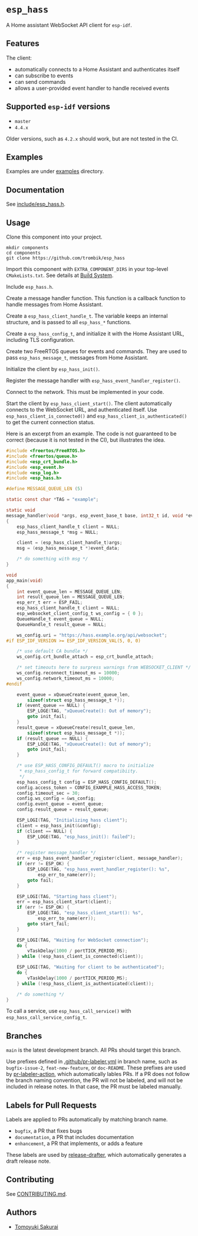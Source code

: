 # `esp_hass`

A Home assistant WebSocket API client for `esp-idf`.

## Features

The client:

* automatically connects to a Home Assistant and authenticates itself
* can subscribe to events
* can send commands
* allows a user-provided event handler to handle received events

## Supported `esp-idf` versions

* `master`
* `4.4.x`

Older versions, such as `4.2.x` should work, but are not tested in the CI.

## Examples

Examples are under [examples](examples) directory.

## Documentation

See [include/esp_hass.h](include/esp_hass.h).

## Usage

Clone this component into your project.

```console
mkdir components
cd components
git clone https://github.com/trombik/esp_hass
```

Import this component with `EXTRA_COMPONENT_DIRS` in your top-level
`CMakeLists.txt`. See details at
[Build System](https://docs.espressif.com/projects/esp-idf/en/latest/esp32/api-guides/build-system.html).

Include `esp_hass.h`.

Create a message handler function. This function is a callback function to
handle messages from Home Assistant.

Create a `esp_hass_client_handle_t`. The variable keeps an internal structure,
and is passed to all `esp_hass_*` functions.

Create a `esp_hass_config_t`, and initialize it with the Home Assistant URL,
including TLS configuration.

Create two FreeRTOS queues for events and commands. They are used to pass
`esp_hass_message_t`, messages from Home Assistant.

Initialize the client by `esp_hass_init()`.

Register the message handler with `esp_hass_event_handler_register()`.

Connect to the network. This must be implemented in your code.

Start the client by `esp_hass_client_start()`.  The client automatically
connects to the WebSocket URL, and authenticated itself. Use
`esp_hass_client_is_connected()` and `esp_hass_client_is_authenticated()` to
get the current connection status.

Here is an excerpt from an example. The code is not guaranteed to be correct
(because it is not tested in the CI), but illustrates the idea.

```c
#include <freertos/FreeRTOS.h>
#include <freertos/queue.h>
#include <esp_crt_bundle.h>
#include <esp_event.h>
#include <esp_log.h>
#include <esp_hass.h>

#define MESSAGE_QUEUE_LEN (5)

static const char *TAG = "example";

static void
message_handler(void *args, esp_event_base_t base, int32_t id, void *event_data)
{
	esp_hass_client_handle_t client = NULL;
	esp_hass_message_t *msg = NULL;

	client = (esp_hass_client_handle_t)args;
	msg = (esp_hass_message_t *)event_data;

    /* do something with msg */
}

void
app_main(void)
{
	int event_queue_len = MESSAGE_QUEUE_LEN;
	int result_queue_len = MESSAGE_QUEUE_LEN;
	esp_err_t err = ESP_FAIL;
	esp_hass_client_handle_t client = NULL;
	esp_websocket_client_config_t ws_config = { 0 };
	QueueHandle_t event_queue = NULL;
	QueueHandle_t result_queue = NULL;

	ws_config.uri = "https://hass.example.org/api/websocket";
#if ESP_IDF_VERSION >= ESP_IDF_VERSION_VAL(5, 0, 0)

	/* use default CA bundle */
	ws_config.crt_bundle_attach = esp_crt_bundle_attach;

	/* set timeouts here to surpress warnings from WEBSOCKET_CLIENT */
	ws_config.reconnect_timeout_ms = 10000;
	ws_config.network_timeout_ms = 10000;
#endif

	event_queue = xQueueCreate(event_queue_len,
	    sizeof(struct esp_hass_message_t *));
	if (event_queue == NULL) {
		ESP_LOGE(TAG, "xQueueCreate(): Out of memory");
		goto init_fail;
	}
	result_queue = xQueueCreate(result_queue_len,
	    sizeof(struct esp_hass_message_t *));
	if (result_queue == NULL) {
		ESP_LOGE(TAG, "xQueueCreate(): Out of memory");
		goto init_fail;
	}

	/* use ESP_HASS_CONFIG_DEFAULT() macro to initialize
	 * esp_hass_config_t for forward compatibiity.
	 */
	esp_hass_config_t config = ESP_HASS_CONFIG_DEFAULT();
	config.access_token = CONFIG_EXAMPLE_HASS_ACCESS_TOKEN;
	config.timeout_sec = 30;
	config.ws_config = &ws_config;
	config.event_queue = event_queue;
	config.result_queue = result_queue;

	ESP_LOGI(TAG, "Initializing hass client");
	client = esp_hass_init(&config);
	if (client == NULL) {
		ESP_LOGE(TAG, "esp_hass_init(): failed");
	}

	/* register message_handler */
	err = esp_hass_event_handler_register(client, message_handler);
	if (err != ESP_OK) {
		ESP_LOGE(TAG, "esp_hass_event_handler_register(): %s",
		    esp_err_to_name(err));
		goto fail;
	}

	ESP_LOGI(TAG, "Starting hass client");
	err = esp_hass_client_start(client);
	if (err != ESP_OK) {
		ESP_LOGE(TAG, "esp_hass_client_start(): %s",
		    esp_err_to_name(err));
		goto start_fail;
	}

	ESP_LOGI(TAG, "Waiting for WebSocket connection");
	do {
		vTaskDelay(1000 / portTICK_PERIOD_MS);
	} while (!esp_hass_client_is_connected(client));

	ESP_LOGI(TAG, "Waiting for client to be authenticated");
	do {
		vTaskDelay(1000 / portTICK_PERIOD_MS);
	} while (!esp_hass_client_is_authenticated(client));

    /* do something */
}
```

To call a service, use `esp_hass_call_service()` with
`esp_hass_call_service_config_t`.

## Branches

`main` is the latest development branch. All PRs should target this branch.

Use prefixes defined in [.github/pr-labeler.yml](.github/pr-labeler.yml) in
branch name, such as `bugfix-issue-2`, `feat-new-feature`, or `doc-README`.
These prefixes are used by
[pr-labeler-action](https://github.com/TimonVS/pr-labeler-action), which
automatically lables PRs.  If a PR does not follow the branch naming
convention, the PR will not be labeled, and will not be included in release
notes. In that case, the PR must be labeled manually.

## Labels for Pull Requests

Labels are applied to PRs automatically by matching branch name.

* `bugfix`, a PR that fixes bugs
* `documentation`, a PR that includes documentation
* `enhancement`, a PR that implements, or adds a feature

These labels are used by
[release-drafter](https://github.com/release-drafter/release-drafter#change-template-variables),
which automatically generates a draft release note.

## Contributing

See [CONTRIBUTING.md](CONTRIBUTING.md).

## Authors

* [Tomoyuki Sakurai](https://github.com/trombik)
